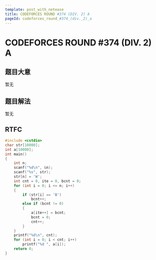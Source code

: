```yaml
---
template: post_with_netease
title: CODEFORCES ROUND #374 (DIV. 2) A
pageId: codeforces_round_#374_(div._2)_a
---
```


# CODEFORCES ROUND #374 (DIV. 2) A
<span id="poem"></span><script>$(function(){$.ajax('/api/poem?rnd='+Date.now()+Math.random()).done(function(data){$('#poem').text(data);});});</script>
## 题目大意
暂无

## 题目解法
暂无

## RTFC

```cpp
#include <cstdio>
char str[10000];
int a[10000];
int main()
{
    int n;
    scanf("%d\n", &n);
    scanf("%s", str);
    str[n] = 'W';
    int cnt = 0, ite = 0, bcnt = 0;
    for (int i = 0; i <= n; i++)
    {
        if (str[i] == 'B')
            bcnt++;
        else if (bcnt != 0)
        {
            a[ite++] = bcnt;
            bcnt = 0;
            cnt++;
        }
    }
    printf("%d\n", cnt);
    for (int i = 0; i < cnt; i++)
        printf("%d ", a[i]);
    return 0;
}
```
<div id="__comment"></div>

